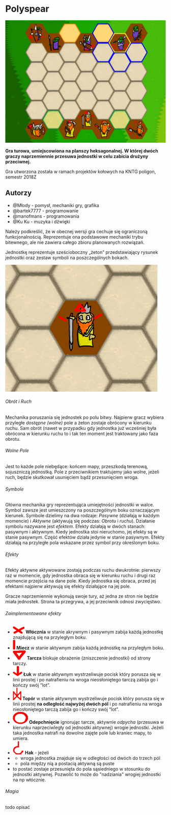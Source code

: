 # Polyspear
![](readmeImages/map.png)

**Gra turowa, umiejscowiona na planszy heksagonalnej. W której dwóch graczy naprzemiennie przesuwa jednostki w celu zabicia drużyny przeciwnej.**

Gra utworzona została w ramach projektów kołowych na KNTG poligon, semestr 2018Z

## Autorzy ##
+ @​Młody - pomysł, mechaniki gry, grafika
+ @​bartek7777 - programowanie
+ @​manofmans - programowania
+ @​Ku Ku - muzyka i dźwięki

Należy podkreślić, że w obecnej wersji gra cechuje się ograniczoną funkcjonalnością. Reprezentuje ona podstawowe mechaniki trybu bitewnego, ale nie zawiera całego zbioru planowanych rozwiązań.

Jednostkę reprezentuje sześcioboczny „żeton” przedstawiający rysunek jednostki oraz zestaw symboli na poszczególnych bokach.

![](readmeImages/unit.png)

###### Obrót i Ruch  ######
Mechanika poruszania się jednostek po polu bitwy. Najpierw gracz wybiera przyległe *dostępne (wolne)* pole a żeton zostaje obrócony w kierunku ruchu.
Sam obrót (nawet w przypadku gdy jednostka już wcześniej była obrócona w kierunku ruchu to i tak ten moment jest traktowany jako faza obrotu.

###### Wolne Pole  ######
Jest to każde pole niebędące: końcem mapy, przeszkodą terenową, sojuszniczą jednostką. Pole z przeciwnikiem traktujemy jako wolne, jeżeli ruch, będzie skutkował usunięciem bądź przesunięciem wroga.

###### Symbole  ######
Główna mechanika gry reprezentująca umiejętności jednostki w walce. Symbol zawsze jest umieszczony na poszczególnym boku oznaczającym kierunek.
Symbole dzielimy na dwa rodzaje: *Pasywne* (działają w każdym momencie) i *Aktywne* (aktywują się podczas: *Obrotu* i *ruchu*). Działanie symbolu nazywane jest *efektem*.
Efekty działają w dwóch stanach: pasywnym i aktywnym.
Kiedy jednostka stoi nieruchomo, jej efekty są w stanie pasywnym. Część efektów działa jedynie w stanie pasywnym. Efekty działają na przyległe pola wskazane przez symbol przy określonym boku. 
###### Efekty  ######
Efekty aktywne aktywowane zostają podczas ruchu dwukrotnie: pierwszy raz w momencie, gdy jednostka obraca się w kierunku ruchu i drugi raz momencie przejścia na dane pole.
	Kiedy jednostka się obraca, przed jej efektami najpierw aktywują się efekty działające na jej pole.

Gracze naprzemiennie wykonują swoje tury, aż jedna ze stron nie będzie miała jednostek. Strona ta przegrywa, a jej przeciwnik odnosi zwycięstwo.

###### Zaimplementowane efekty ######
+ ![](readmeImages/Symbol_Spear.png) **Włócznia** w stanie akrywnym i pasywnym zabija każdą jednostkę znajdującą się na przyległym boku.
+ ![](readmeImages/Symbol_Sword.png) **Miecz** w stanie aktywnym zabija każdą jednostkę na przyległym boku. 
+ ![](readmeImages/Symbol_Shield.png) **Tarcza** blokuje obrażenie (zniszczenie jednostki) od strony tarczy. 
+ ![](readmeImages/Symbol_Arrow.png) **Łuk** w stanie aktywnym wystrzeliwuje pocisk który porusza się w linii prostej i po natrafieniu na wroga nieosłoniętego tarczą zabija go i kończy swój “lot”.
+ ![](readmeImages/Symbol_Axe.png) **Topór** w stanie aktywnym wystrzeliwuje pocisk który porusza się w linii prostej **na odległość najwyżej dwóch pól** i po natrafieniu na wroga nieosłoniętego tarczą zabija go i kończy swój “lot”.
+ ![](readmeImages/Symbol_Push.png) **Odepchnięcie** ignorując tarcze, aktywnie *odpycha* (przesuwa w kierunku naprzeciwległy od jednostki aktywnej) wrogie jednostki. Jeżeli taka jednostka natrafi na dowolne zajęte pole lub kraniec mapy, to umiera.
+ ![](readmeImages/Symbol_Hook.png) **Hak** - jeżeli 
+ + wroga jednostka znajduje się w odległości od dwóch do trzech pól
+ + pola między nią a postacią aktywną są puste
+  to postać zostaje przesunięta do pola sąsiedniego w stosunku do jednostki aktywnej. Pozwolić to może do "nadziania" wrogiej jednostki na np włócznie.
  
###### Magia ######
todo opisać
